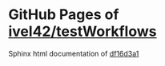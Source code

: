 GitHub Pages of [ivel42/testWorkflows](https://github.com/ivel42/testWorkflows.git)
===
Sphinx html documentation of [df16d3a1](https://github.com/ivel42/testWorkflows/tree/df16d3a17abce6a55cb6ad7b43580d25c59ef861)
